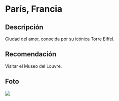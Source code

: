 # París, Francia

## Descripción
Ciudad del amor, conocida por su icónica Torre Eiffel.

## Recomendación
Visitar el Museo del Louvre.
​
## Foto
![](https://estoesfrancia.com/wp-content/uploads/2024/04/subir-torre-eiffel.jpg)

